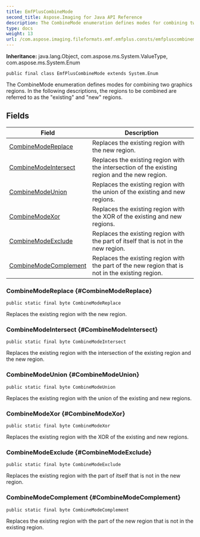 ```yaml
---
title: EmfPlusCombineMode
second_title: Aspose.Imaging for Java API Reference
description: The CombineMode enumeration defines modes for combining two graphics regions.
type: docs
weight: 13
url: /com.aspose.imaging.fileformats.emf.emfplus.consts/emfpluscombinemode/
---
```

**Inheritance:**
java.lang.Object, com.aspose.ms.System.ValueType, com.aspose.ms.System.Enum
```
public final class EmfPlusCombineMode extends System.Enum
```

The CombineMode enumeration defines modes for combining two graphics regions. In the following descriptions, the regions to be combined are referred to as the "existing" and "new" regions.
## Fields

| Field | Description |
| --- | --- |
| [CombineModeReplace](#CombineModeReplace) | Replaces the existing region with the new region. |
| [CombineModeIntersect](#CombineModeIntersect) | Replaces the existing region with the intersection of the existing region and the new region. |
| [CombineModeUnion](#CombineModeUnion) | Replaces the existing region with the union of the existing and new regions. |
| [CombineModeXor](#CombineModeXor) | Replaces the existing region with the XOR of the existing and new regions. |
| [CombineModeExclude](#CombineModeExclude) | Replaces the existing region with the part of itself that is not in the new region. |
| [CombineModeComplement](#CombineModeComplement) | Replaces the existing region with the part of the new region that is not in the existing region. |
### CombineModeReplace {#CombineModeReplace}
```
public static final byte CombineModeReplace
```


Replaces the existing region with the new region.

### CombineModeIntersect {#CombineModeIntersect}
```
public static final byte CombineModeIntersect
```


Replaces the existing region with the intersection of the existing region and the new region.

### CombineModeUnion {#CombineModeUnion}
```
public static final byte CombineModeUnion
```


Replaces the existing region with the union of the existing and new regions.

### CombineModeXor {#CombineModeXor}
```
public static final byte CombineModeXor
```


Replaces the existing region with the XOR of the existing and new regions.

### CombineModeExclude {#CombineModeExclude}
```
public static final byte CombineModeExclude
```


Replaces the existing region with the part of itself that is not in the new region.

### CombineModeComplement {#CombineModeComplement}
```
public static final byte CombineModeComplement
```


Replaces the existing region with the part of the new region that is not in the existing region.

